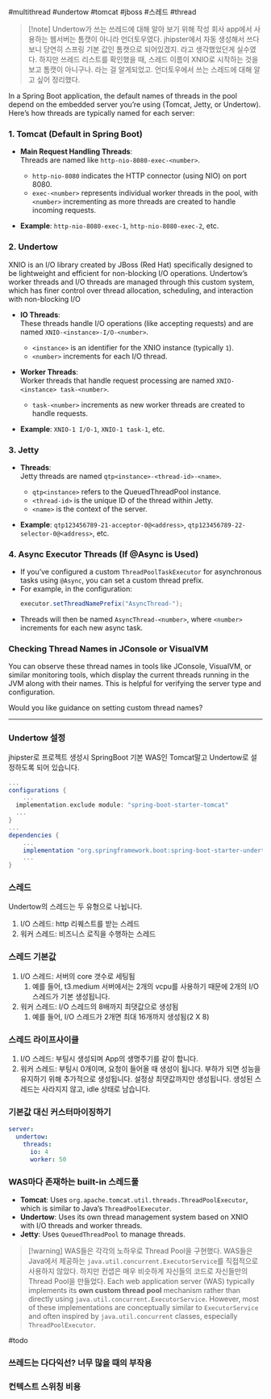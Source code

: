 #multithread #undertow #tomcat #jboss #스레드 #thread

> [!note] Undertow가 쓰는 쓰레드에 대해 알아 보기 위해 작성
> 회사 app에서 사용하는 웹서버는 톰캣이 아니라 언더토우였다. jhipster에서 자동 생성해서 쓰다보니 당연히 스프링 기본 값인 톰캣으로 되어있겠지. 라고 생각했었던게 실수였다. 하지만 쓰레드 리스트를 확인했을 때, 스레드 이름이 XNIO로 시작하는 것을 보고 톰캣이 아니구나. 라는 걸 알게되었고. 언더토우에서 쓰는 스레드에 대해 알고 싶어 정리했다.


In a Spring Boot application, the default names of threads in the pool depend on the embedded server you’re using (Tomcat, Jetty, or Undertow). Here’s how threads are typically named for each server:

### 1. **Tomcat (Default in Spring Boot)**
   - **Main Request Handling Threads**:  
     Threads are named like `http-nio-8080-exec-<number>`.
     - `http-nio-8080` indicates the HTTP connector (using NIO) on port 8080.
     - `exec-<number>` represents individual worker threads in the pool, with `<number>` incrementing as more threads are created to handle incoming requests.

   - **Example**: `http-nio-8080-exec-1`, `http-nio-8080-exec-2`, etc.

### 2. **Undertow**

XNIO is an I/O library created by JBoss (Red Hat) specifically designed to be lightweight and efficient for non-blocking I/O operations. Undertow’s worker threads and I/O threads are managed through this custom system, which has finer control over thread allocation, scheduling, and interaction with non-blocking I/O

   - **IO Threads**:  
     These threads handle I/O operations (like accepting requests) and are named `XNIO-<instance>-I/O-<number>`.
     - `<instance>` is an identifier for the XNIO instance (typically `1`).
     - `<number>` increments for each I/O thread.

   - **Worker Threads**:  
     Worker threads that handle request processing are named `XNIO-<instance> task-<number>`.
     - `task-<number>` increments as new worker threads are created to handle requests.

   - **Example**: `XNIO-1 I/O-1`, `XNIO-1 task-1`, etc.

### 3. **Jetty**
   - **Threads**:  
     Jetty threads are named `qtp<instance>-<thread-id>-<name>`.
     - `qtp<instance>` refers to the QueuedThreadPool instance.
     - `<thread-id>` is the unique ID of the thread within Jetty.
     - `<name>` is the context of the server.

   - **Example**: `qtp123456789-21-acceptor-0@<address>`, `qtp123456789-22-selector-0@<address>`, etc.

### 4. **Async Executor Threads (If @Async is Used)**
   - If you’ve configured a custom `ThreadPoolTaskExecutor` for asynchronous tasks using `@Async`, you can set a custom thread prefix.
   - For example, in the configuration:
     ```java
     executor.setThreadNamePrefix("AsyncThread-");
     ```
   - Threads will then be named `AsyncThread-<number>`, where `<number>` increments for each new async task.

### Checking Thread Names in JConsole or VisualVM
You can observe these thread names in tools like JConsole, VisualVM, or similar monitoring tools, which display the current threads running in the JVM along with their names. This is helpful for verifying the server type and configuration. 

Would you like guidance on setting custom thread names?

---
### Undertow 설정

jhipster로 프로젝트 생성시 SpringBoot 기본 WAS인 Tomcat말고 Undertow로 설정하도록 되어 있습니다.

```groovy
...
configurations {
	...
  implementation.exclude module: "spring-boot-starter-tomcat"
  ...
}
...
dependencies {
	...
	implementation "org.springframework.boot:spring-boot-starter-undertow"
	...
}
```

### 스레드

Undertow의 스레드는 두 유형으로 나뉩니다.

1. I/O 스레드: http 리퀘스트를 받는 스레드
2. 워커 스레드: 비즈니스 로직을 수행하는 스레드

### 스레드 기본값

1. I/O 스레드: 서버의 core 갯수로 세팅됨
    1. 예를 들어, t3.medium 서버에서는 2개의 vcpu를 사용하기 때문에 2개의 I/O 스레드가 기본 생성됩니다.
2. 워커 스레드: I/O 스레드의 8배까지 최댓값으로 생성됨
    1. 예를 들어, I/O 스레드가 2개면 최대 16개까지 생성됨(2 X 8)

### 스레드 라이프사이클

1. I/O 스레드: 부팅시 생성되며 App의 생명주기를 같이 합니다.
2. 워커 스레드: 부팅시 0개이며, 요청이 들어올 때 생성이 됩니다. 부하가 되면 성능을 유지하기 위해 추가적으로 생성됩니다. 설정상 최댓값까지만 생성됩니다. 생성된 스레드는 사라지지 않고, idle 상태로 남습니다.

### 기본값 대신 커스터마이징하기

```yaml
server:
  undertow:
    threads:
      io: 4
      worker: 50
```

### WAS마다 존재하는 built-in 스레드풀

- **Tomcat**: Uses `org.apache.tomcat.util.threads.ThreadPoolExecutor`, which is similar to Java’s `ThreadPoolExecutor`.
- **Undertow**: Uses its own thread management system based on XNIO with I/O threads and worker threads.
- **Jetty**: Uses `QueuedThreadPool` to manage threads.

> [!warning] WAS들은 각각의 노하우로 Thread Pool을 구현했다.
> WAS들은 Java에서 제공하는 `java.util.concurrent.ExecutorService`를 직접적으로 사용하지 않았다. 하지만 컨샙은 매우 비슷하게 자신들의 코드로 자신들만의 Thread Pool을 만들었다.
> Each web application server (WAS) typically implements its **own custom thread pool** mechanism rather than directly using `java.util.concurrent.ExecutorService`. However, most of these implementations are conceptually similar to `ExecutorService` and often inspired by `java.util.concurrent` classes, especially `ThreadPoolExecutor`.

#todo
### 쓰레드는 다다익선? 너무 많을 때의 부작용

### 컨텍스트 스위칭 비용

